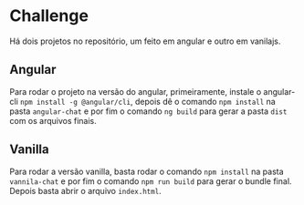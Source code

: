 # Challenge

Há dois projetos no repositório, um feito em angular e outro em vanilajs.

## Angular
Para rodar o projeto na versão do angular, primeiramente, instale o angular-cli `npm install -g @angular/cli`, depois dê o comando `npm install` na pasta `angular-chat` e por fim o comando `ng build` para gerar a pasta `dist` com os arquivos finais.

## Vanilla
Para rodar a versão vanilla, basta rodar o comando `npm install` na pasta `vannila-chat` e por fim o comando `npm run build` para gerar o bundle final. Depois basta abrir o arquivo `index.html`.
